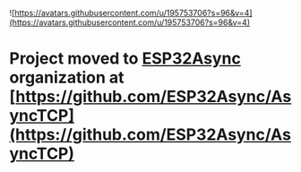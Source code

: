 ![https://avatars.githubusercontent.com/u/195753706?s=96&v=4](https://avatars.githubusercontent.com/u/195753706?s=96&v=4)

# Project moved to [ESP32Async](https://github.com/organizations/ESP32Async) organization at [https://github.com/ESP32Async/AsyncTCP](https://github.com/ESP32Async/AsyncTCP)
